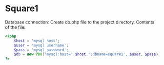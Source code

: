 Square1
=======

Database connection:
Create db.php file to the project directory. Contents of the file:

```php
<?php
	$host = 'mysql host';
	$user = 'mysql username';
	$pass = 'mysql password';
	$db = new PDO('mysql:host='.$host.';dbname=square1', $user, $pass); 
?>
```